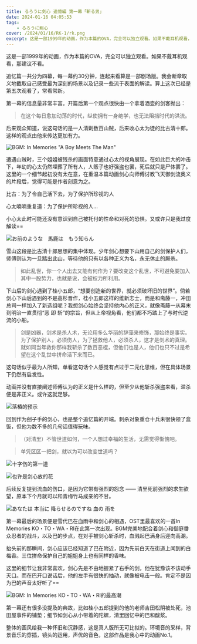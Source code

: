 ```yaml
---
title: るろうに剣心 追憶編 第一幕「斬る男」
date: 2024-01-16 04:05:53
tags:
    - るろうに剣心
cover: /2024/01/16/RK-1/rk.png
excerpt: 这是一部1999年的动画，作为本篇的OVA，完全可以独立观看。如果不戴耳机观看，那建议不看...
---
```


这是一部1999年的动画，作为本篇的OVA，完全可以独立观看。如果不戴耳机观看，那建议不看。

追忆篇一共分为四幕，每一幕约30分钟，连起来看算是一部剧场版。我会断章取义地截取自己感受最为深刻的场景以及记录一些流于表面的解读。算上这次已经是第五次观看了，常看常新。

第一幕的信息量非常丰富。开篇后第一个观点很快由一个拿着酒壶的剑客抛出：

> 在这个每日愈加动荡的时代，纵使拥有一身绝学，也无法阻挡时代的洪流。

后来观众知道，说这句话的是一人清剿数百山贼，后来收心太为徒的比古清十郎。这样的观点由他来传达更加有力。

![BGM: In Memories "A Boy Meets The Man"](A_boy_meets_the_man.png) 

遭遇山贼时，三个姐姐被残杀的画面特意通过心太的视角展现。在如此巨大的冲击下，年幼的心太仍然埋葬了所有人，人贩子也好强盗也罢，死后就只是尸体罢了。这里的一个细节起初没有太在意，在重温本篇动画剑心向师傅讨教飞天御剑流奥义的片段后，觉得可能是作者刻意为之。

比古：为了令自己活下去，为了保护所珍视的人

心太喃喃重复道：为了保护所珍视的人...

小心太此时可能还没有意识到自己被托付的性命和对死的恐惧。又或许只是我过度解读==

![お前のような　馬鹿は　もう知らん](snow.png)

雪山这段是比古清十郎思想的集中体现。少年剑心想要下山用自己的剑保护人们，师傅则认为一旦踏出此山，等待他的只有以各种正义为名，永无休止的厮杀。

> 如此乱世，你一个人出去又能有何作为？要改变这个乱世，不可避免要加入其中一股势力，也就是说，会被权力所利用。

下山后的剑心遇到了桂小五郎，“想要创造新的世界，就必须破坏旧的世界”。倘若剑心下山后遇到的不是高杉晋作，桂小五郎这样的维新志士，而是和斋藤一，冲田总司一样加入了新选组呢？我想剑心始终会坚持他内心的正义，就像斋藤一从幕末到明治一直贯彻“恶 即 斩”的宗旨，但从上帝视角看，他们都不巧踏上了与时代逆流的小船。

> 剑是凶器，剑术是杀人术，无论用多么华丽的辞藻来修饰，那始终是事实。为了保护别人，必须伤人，为了拯救他人，必须杀人，这才是剑术的真理。就如同当年救你那样我斩杀了数百恶棍，但他们也是人，他们也只不过是希望在这个乱世中拼命活下来而已。

这句话似乎最为人所知，单看这句话个人感觉有点过于二元化思维，但在具体场景下仍然有启发性。

动画并没有直接阐述师傅认为的正义是什么样的，但至少从他斩杀强盗来看，滥杀便是非正义。或许这就足够。

![落椿的预示](kenshin.png)

回到作为刽子手的剑心，也是整个追忆篇的开端。刺杀对象重仓十兵未很快领了盒饭，但他为数不多的几句话值得玩味。

> （对清里）不管世道如何，一个人想过幸福的生活，无需觉得惭愧吧。

> 单凭区区一把剑，就以为可以改变世道吗？

![十字伤的第一道](scar.png)

![也许是剑心放的花](kiyosato.png)

后续反复提到流血的伤口，是因为它带有强烈的怨念 —— 清里死前强烈的求生欲望，原本下个月就可以和青梅竹马成亲的不甘。

![あなたは 本当に 降らせるのですね 血の 雨を](tomoe.png)

第一幕最后的场景便是雪代巴在血雨中和剑心的相遇，OST里最喜欢的一首In Memories KO・TO・WA・RI在此第一次出现。BGM完美地配合着剑心和御庭番众忍者的战斗，以及巴的步点，在对手被剑心斩杀时，血溅起巴满身后迎向高潮。

抬头前的那瞬间，剑心应该已经知道了巴在附近，因为先前白天在街道上闻到的白梅香。三位拼命保护自己的姐姐身上也有同样的香味。

这里的细节让我非常喜欢，剑心先是不由地握紧了右手的剑，他在犹豫该不该动手灭口。而在巴开口说话后，他的左手有很快的抽动，就像被电击一般。肯定不是因为巴的声音太好听了==

![BGM: In Memories KO・TO・WA・RI的最高潮](ken.png)

第一幕还有很多没提及的典故，比如桂小五郎提到的他的老师吉田松阴被处死，池田屋事件的铺垫；细节如剑心从小带着的陀螺，清里回忆中的巴和酸浆。

整体的画风给我一种怀旧和沉静感，这是真人版所无可比拟的。环境音的采样，背景音乐的穿插，镜头的运用，声优的音色，这部作品是我心中的动画No.1。